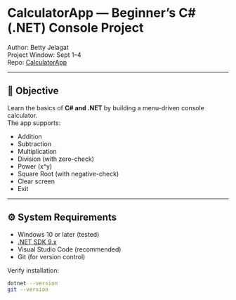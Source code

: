 # CalculatorApp — Beginner’s C# (.NET) Console Project

Author: Betty Jelagat  
Project Window: Sept 1–4  
Repo: [CalculatorApp](https://github.com/bettyje/CalculatorApp)

---

## 🎯 Objective
Learn the basics of **C# and .NET** by building a menu-driven console calculator.  
The app supports:

- Addition  
- Subtraction  
- Multiplication  
- Division (with zero-check)  
- Power (x^y)  
- Square Root (with negative-check)  
- Clear screen  
- Exit  

---

## ⚙️ System Requirements
- Windows 10 or later (tested)  
- [.NET SDK 9.x](https://dotnet.microsoft.com/download)  
- Visual Studio Code (recommended)  
- Git (for version control)  

Verify installation:
```bash
dotnet --version
git --version

